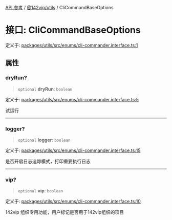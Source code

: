 [API 参考](../../../packages.md) / [@142vip/utils](../index.md) / CliCommandBaseOptions

# 接口: CliCommandBaseOptions

定义于: [packages/utils/src/enums/cli-commander.interface.ts:1](https://github.com/142vip/core-x/blob/293ce1057e8ca17514533d1e98d7acd05ef45b34/packages/utils/src/enums/cli-commander.interface.ts#L1)

## 属性

### dryRun?

> `optional` **dryRun**: `boolean`

定义于: [packages/utils/src/enums/cli-commander.interface.ts:5](https://github.com/142vip/core-x/blob/293ce1057e8ca17514533d1e98d7acd05ef45b34/packages/utils/src/enums/cli-commander.interface.ts#L5)

试运行

***

### logger?

> `optional` **logger**: `boolean`

定义于: [packages/utils/src/enums/cli-commander.interface.ts:15](https://github.com/142vip/core-x/blob/293ce1057e8ca17514533d1e98d7acd05ef45b34/packages/utils/src/enums/cli-commander.interface.ts#L15)

是否开启日志追踪模式，打印重要执行日志

***

### vip?

> `optional` **vip**: `boolean`

定义于: [packages/utils/src/enums/cli-commander.interface.ts:10](https://github.com/142vip/core-x/blob/293ce1057e8ca17514533d1e98d7acd05ef45b34/packages/utils/src/enums/cli-commander.interface.ts#L10)

142vip 组织专用功能，用户标记是否用于142vip组织的项目
